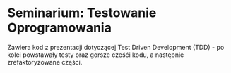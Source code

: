 # Seminarium: Testowanie Oprogramowania

Zawiera kod z prezentacji dotyczącej Test Driven Development (TDD) - po kolei powstawały testy oraz gorsze cześći kodu, a następnie zrefaktoryzowane części.
